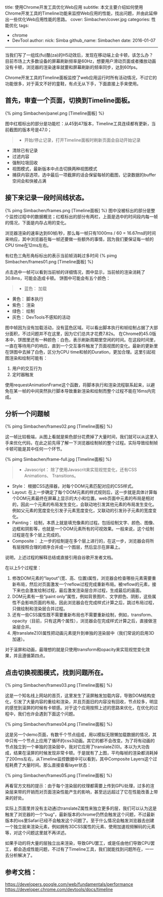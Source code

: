 title: 使用Chrome开发工具优化Web应用
subtitle: 本文主要介绍如何使用Chrome开发工具的Timeline功能来监控Web应用的性能，找出问题，并由此延伸出一些优化Web应用性能的思路。
cover: Simbachen/cover.jpg
categories: 性能优化
tags:
  - chrome
  - DevTool
author:
  nick: Simba
  github_name: Simbachen
date: 2016-01-07 
---

当我们写了一组炫(fu)酷(za)的H5动效后，发现在移动端上会卡顿，该怎么办？
目前市场上大多数设备的屏幕刷新频率是60Hz，想要用户滑动页面或者播放动画没有卡顿，浏览器的渲染速率就要和屏幕刷新的频率同步，达到60fps。

Chrome开发工具的Timeline面板监控了web应用运行时所有活动情况，不过它的功能很多，对于英文不好的童鞋，有点无从下手，下面直接上手来使用。

## 首先，审查一个页面，切换到Timeline面板。
{% pimg Simbachen/panel.png [Timeline面板] %}

图中红框标出的部分是功能栏：从45到47版本，Timeline工具连续都有更新，当前截图的版本号是47.0；

>* 开始/停止记录，打开Timeline面板时刷新页面会自动开始记录
* 清除已有记录
* 过滤内容
* 强制垃圾回收
* 视图模式，最新版本中点击切换两种视图模式
* 捕获内容选项，选中最后一项截屏的话会保留每帧的截图，记录数据的buffer空间会和快被占满

## 接下来记录一段时间线状态。

{% pimg Simbachen/frames.png [Timeline面板] %}
图中没被标出的部分是整个监控过程中的数据概览；红框标出的部分有两栏，上面是选中的时间段内每一帧的情况，下面是内存占用的变化。

浏览器渲染的速率达到60帧/秒，那么每一帧只有1000ms / 60 = 16.67ms的时间来响应，其中浏览器在每一帧还要做一些额外的事情，因为我们要保证每一帧的CPU time在12ms左右。

有红色三角形角标标出的表示当前帧消耗过多时间
{% pimg Simbachen/frames01.png [Timeline面板] %}

点击选中一帧可以看到当前帧的详细情况，图中显示，当前帧的渲染消耗了30.8ms，可能会造成卡顿。
饼图中可能会有五个颜色：

>* 蓝色： 加载
* 黄色： 脚本执行
* 紫色： 渲染
* 绿色： 绘制
* 灰色： DevTools不感知的活动

图中帧因为没有加载活动，没有蓝色区域。可以看出脚本执行和帧绘制占据了大部分面积，不过问题并不在这里，因为它们总共才花费7.82s。
在Chrome的45.0版本中，饼图里还有一种颜色：白色，表示刷新周期里空闲的时间。在这段时间里，一直在等待用户的响应，直到一个交互事件触发了页面视图的变化。最新的更新里在饼图中去掉了白色，区分为CPU time和帧的Duration，更加合理。这里引起视图渲染和绘制可能有：
1. 用户的交互行为
2. 定时器触发

使用requestAnimationFrame这个函数，将脚本执行和渲染流程联系起来，以避免在某一帧的中间突然执行脚本导致重新渲染和绘制而整个过程不能在16ms内完成。


## 分析一个问题帧
{% pimg Simbachen/frames02.png [Timeline面板] %}

这一帧比较极端，从图上看就是紫色部分花费掉了大量时间，我们就可以从这里入手来优化代码，在此之前先得了解一下浏览器绘制帧的整个过程。实际导致绘制帧卡顿可能是其中任何一个环节。


{% pimg Simbachen/frame-full.jpg [Timeline面板] %}

>* Javascript： 除了使用Javascrit来实现视觉变化，还有CSS Animations、 Transitions。
* Style： 根据CSS选择器，对每个DOM元素匹配对应的CSS样式。
* Layout: 在上一步确定了每个DOM元素的样式规则后，这一步就是具体计算每个DOM元素最终在屏幕上显示的大小和位置。web页面中元素的布局是相对的，因此一个元素的布局发生变化，会联动地引发其他元素的布局发生变化。例如父元素的宽度变化引发子元素宽度变化，又联动的引发孙子元素的宽度变化。
* Painting： 绘制，本质上就是填充像素的过程。包括绘制文字、颜色、图像、边框和阴影等，也就是一个DOM元素所有的可视效果。一般来说，这个绘制过程是在多个层上完成的。
* Composite： 上一步的绘制是在多个层上进行的，在这一步，浏览器会将所有层按照合理的顺序合并成一个图层，然后显示在屏幕上。


说明，上述过程的解释总结或直接引用自谷歌开发者文档。

在以上5个过程里：

1. 修改DOM元素的“layout”(宽、高、位置)属性，浏览器会检查哪些元素需要重新布局，然后对页面激发一个reflow过程完成重新布局。被reflow的元素，接下来也会激发绘制过程，最后激发渲染层合并过程，生成最后的画面。
2. DOM元素有一些“paint only”属性，例如背景图片、文字颜色、阴影，这些属性不会影响页面的布局，因此浏览器会在完成样式计算之后，跳过布局过程，只做绘制和渲染层合并过程。
3. 还有一些CSS属性既不需要重新布局也不需要重新绘制，例如，transform、opacity（目前，只有这两个属性），浏览器会在完成样式计算之后，直接做渲染层合并。
4. 用translateZ(0)属性把动画元素提升到单独的渲染层中（我们常说的启用3D加速）。

对于滚屏和动画，最理想的就是只使用transform和opacity来实现视觉变化效果，并且遵循第四点。


## 点击切换视图模式，找到问题所在。

{% pimg Simbachen/frames03.png [Timeline面板] %}

这是一个知名线上网站的首页，这里发生了滚屏触发加载内容，导致DOM结构变化，引发了大量内容的重绘和渲染，并且页面旧的内容没有回收，节点较多，明显的感觉到滚屏的时候有卡顿感。对于这个应用按照上述的思路来优化，在优化的过程中，我们也许会遇到下面这个问题。

{% pimg Simbachen/frames04.png [Timeline面板] %}

这是另一个demo页面，有数千个节点组成，用以模拟无限懒加载数据的情况，其中只有一个节点上应用了循环的css3动画。其它的都不会改变。为了将有动画的节点独立到一个单独的渲染层中，我对它应用了translateZ(0)。本以为大功告成，结果在滚屏的时候发现非常卡顿。于是就有了上图，平均每帧的渲染都消耗掉了200ms左右，从Timeline监控数据中可以看到，其中Composite Layers这个过程耗费了大量时间。那么直接查看layer状态：

{% pimg Simbachen/frames05.png [Timeline面板] %}

再看官方文档的提示：由于每个渲染层的纹理都需要上传到GPU处理，过多的渲染层来带的开销而对页面渲染性能产生的影响，甚至远远超过了它在性能改善上带来的好处。

实际上页面里并没有主动通过translateZ属性来独立更多的层，我们可以认为这是触发了浏览器的一个“bug”，最新版本的chrome仍然会触发这个问题，不过最新版本的ios里Safari已经不会触发这个问题了。至于什么情况会触发浏览器去创建一个独立层来渲染元素，例如拥有3DCSS属性的元素、使用加速视频解码的元素等，对这个问题这里就不再详述。

如果手动的将大量的层独立出来渲染，导致GPU罢工，或是任由他们导致CPU罢工，都会造成性能问题，不过有了Timeline工具，我们就能找到问题所在，一一去分析解决了。





## 参考文档：
https://developers.google.com/web/fundamentals/performance
https://developer.chrome.com/devtools/docs/timeline










